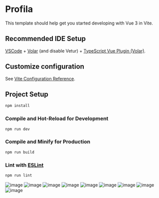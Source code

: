 # Profila

This template should help get you started developing with Vue 3 in Vite.

## Recommended IDE Setup

[VSCode](https://code.visualstudio.com/) + [Volar](https://marketplace.visualstudio.com/items?itemName=Vue.volar) (and disable Vetur) + [TypeScript Vue Plugin (Volar)](https://marketplace.visualstudio.com/items?itemName=Vue.vscode-typescript-vue-plugin).

## Customize configuration

See [Vite Configuration Reference](https://vitejs.dev/config/).

## Project Setup

```sh
npm install
```

### Compile and Hot-Reload for Development

```sh
npm run dev
```

### Compile and Minify for Production

```sh
npm run build
```

### Lint with [ESLint](https://eslint.org/)

```sh
npm run lint
```

![image](https://user-images.githubusercontent.com/60313827/192884732-65ce50d8-a1cd-4576-a89f-f0a3de67e3d0.png)
![image](https://user-images.githubusercontent.com/60313827/192884774-8882f046-ae25-4ab8-baef-f3bfa67988cb.png)
![image](https://user-images.githubusercontent.com/60313827/192885364-5f7620f2-8eb0-414c-b7e6-50a9db5b56fb.png)
![image](https://user-images.githubusercontent.com/60313827/192885430-37c31f41-6c05-4105-8a09-6ddb68f8e586.png)
![image](https://user-images.githubusercontent.com/60313827/192885599-d03e550b-a666-43e7-bb1f-53d79a1dc75b.png)
![image](https://user-images.githubusercontent.com/60313827/192885670-f844f451-0ccc-428e-8a90-975b07f12599.png)
![image](https://user-images.githubusercontent.com/60313827/192885745-4170a3a2-81b1-4f4d-870d-d0b338b2509a.png)
![image](https://user-images.githubusercontent.com/60313827/192885796-ef952184-ff01-44e7-886d-bc5fe58104fe.png)
![image](https://user-images.githubusercontent.com/60313827/192885828-e5eb7b20-5199-42c1-a458-daebd280383b.png)









